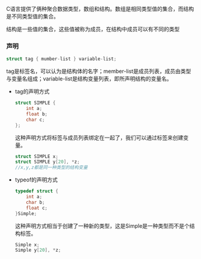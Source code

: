 C语言提供了俩种聚合数据类型，数组和结构。数组是相同类型值的集合，而结构是不同类型值的集合。

结构是一些值的集合，这些值被称为成员，在结构中成员可以有不同的类型



### 声明

```c
struct tag { mumber-list } variable-list;
```

tag是标签名，可以认为是结构体的名字；member-list是成员列表，成员由类型与变量名组成；variable-list是结构变量列表，即所声明结构的变量名。



- tag的声明方式

  ```c
  struct SIMPLE {
      int a;
      float b;
      char c;
  };
  ```

  这种声明方式将标签与成员列表绑定在一起了，我们可以通过标签来创建变量。

  ```c
  struct SIMPLE x;
  struct SIMPLE y[20], *z;
  //x,y,z都是同一种类型的结构变量
  ```


- typeof的声明方式

  ```c
  typedef struct {
      int a;
      char b;
      float c;
  }Simple;
  ```

  这种声明方式相当于创建了一种新的类型，这是Simple是一种类型而不是个结构标签。

  ```c
  Simple x;
  Simple y[20], *z;
  ```
















